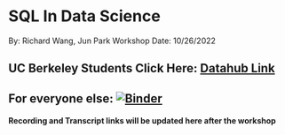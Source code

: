 # SQL In Data Science
By: Richard Wang, Jun Park
Workshop Date: 10/26/2022
## UC Berkeley Students Click Here: [Datahub Link](http://datahub.berkeley.edu/hub/user-redirect/git-sync?repo=https://github.com/ds-peer-consulting/Fa-22-SQL-workshop&branch=main&subpath=PC-SQL-Workshop-Notebook.ipynb)

## For everyone else: [![Binder](https://mybinder.org/badge_logo.svg)](https://mybinder.org/v2/gh/ds-peer-consulting/fa22-intro-to-python-workshop/HEAD)

#### Recording and Transcript links will be updated here after the workshop
